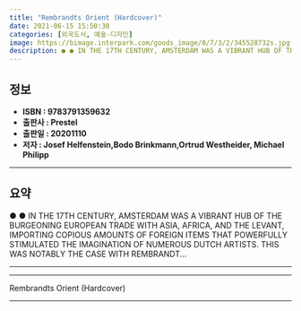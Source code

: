 ```yaml
---
title: "Rembrandts Orient (Hardcover)"
date: 2021-06-15 15:50:30
categories: [외국도서, 예술-디자인]
image: https://bimage.interpark.com/goods_image/8/7/3/2/345528732s.jpg
description: ● ● IN THE 17TH CENTURY, AMSTERDAM WAS A VIBRANT HUB OF THE BURGEONING EUROPEAN TRADE WITH ASIA, AFRICA, AND THE LEVANT, IMPORTING COPIOUS AMOUNTS OF FOREIGN
---
```


## **정보**

- **ISBN : 9783791359632**
- **출판사 : Prestel**
- **출판일 : 20201110**
- **저자 : Josef Helfenstein,Bodo Brinkmann,Ortrud Westheider, Michael Philipp**

------



## **요약**

●  ●  IN THE 17TH CENTURY, AMSTERDAM WAS A VIBRANT HUB OF THE BURGEONING EUROPEAN TRADE WITH ASIA, AFRICA, AND THE LEVANT, IMPORTING COPIOUS AMOUNTS OF FOREIGN ITEMS THAT POWERFULLY STIMULATED THE IMAGINATION OF NUMEROUS DUTCH ARTISTS. THIS WAS NOTABLY THE CASE WITH REMBRANDT... 

------



------


Rembrandts Orient (Hardcover) 

------


